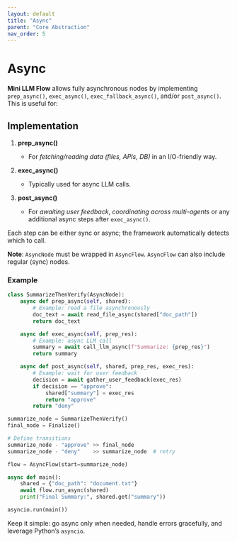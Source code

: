 ```yaml
---
layout: default
title: "Async"
parent: "Core Abstraction"
nav_order: 5
---
```


# Async

**Mini LLM Flow** allows fully asynchronous nodes by implementing `prep_async()`, `exec_async()`, `exec_fallback_async()`, and/or `post_async()`. This is useful for:

## Implementation

1. **prep_async()**  
   - For *fetching/reading data (files, APIs, DB)* in an I/O-friendly way.

2. **exec_async()**  
   - Typically used for async LLM calls.

3. **post_async()**  
   - For *awaiting user feedback*, *coordinating across multi-agents* or any additional async steps after `exec_async()`.

Each step can be either sync or async; the framework automatically detects which to call.

**Note**: `AsyncNode` must be wrapped in `AsyncFlow`. `AsyncFlow` can also include regular (sync) nodes.

### Example

```python
class SummarizeThenVerify(AsyncNode):
    async def prep_async(self, shared):
        # Example: read a file asynchronously
        doc_text = await read_file_async(shared["doc_path"])
        return doc_text

    async def exec_async(self, prep_res):
        # Example: async LLM call
        summary = await call_llm_async(f"Summarize: {prep_res}")
        return summary

    async def post_async(self, shared, prep_res, exec_res):
        # Example: wait for user feedback
        decision = await gather_user_feedback(exec_res)
        if decision == "approve":
            shared["summary"] = exec_res
            return "approve"
        return "deny"

summarize_node = SummarizeThenVerify()
final_node = Finalize()

# Define transitions
summarize_node - "approve" >> final_node
summarize_node - "deny"    >> summarize_node  # retry

flow = AsyncFlow(start=summarize_node)

async def main():
    shared = {"doc_path": "document.txt"}
    await flow.run_async(shared)
    print("Final Summary:", shared.get("summary"))

asyncio.run(main())
```

Keep it simple: go async only when needed, handle errors gracefully, and leverage Python’s `asyncio`.
